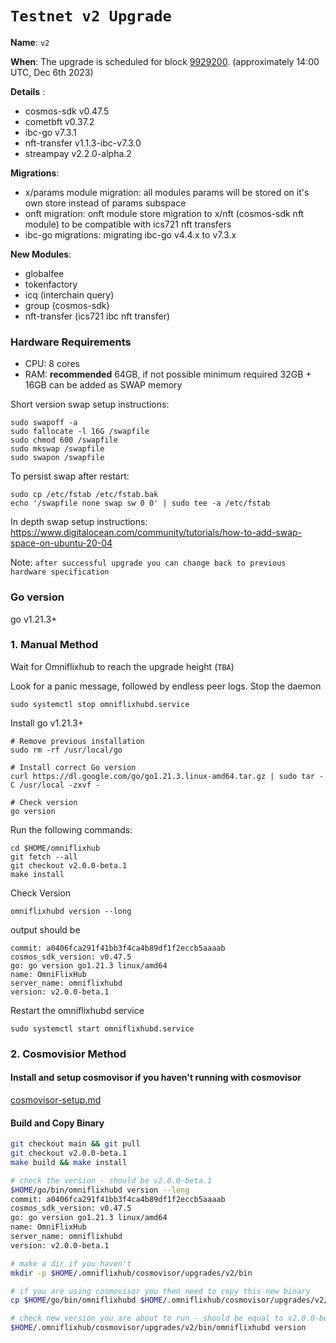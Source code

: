 # `Testnet v2 Upgrade `

**Name**: `v2`

**When**: The upgrade is scheduled for block [9929200](https://testnet.ping.pub/omniflix/block/9929200). (approximately 14:00 UTC, Dec 6th 2023)

**Details** :
- cosmos-sdk v0.47.5
- cometbft v0.37.2
- ibc-go v7.3.1
- nft-transfer v1.1.3-ibc-v7.3.0
- streampay v2.2.0-alpha.2

**Migrations**:
- x/params module migration: all modules params will be stored on it's own store instead of params subspace
- onft migration: onft module store migration to x/nft (cosmos-sdk nft module) to be compatible with ics721 nft transfers
- ibc-go migrations: migrating ibc-go v4.4.x to v7.3.x

**New Modules**:
- globalfee
- tokenfactory
- icq (interchain query)
- group (cosmos-sdk)
- nft-transfer (ics721 ibc nft transfer)

### Hardware Requirements
- CPU: 8 cores
- RAM: **recommended** 64GB, if not possible minimum required 32GB + 16GB can be added as SWAP memory

Short version swap setup instructions:

``` {.sh}
sudo swapoff -a
sudo fallocate -l 16G /swapfile
sudo chmod 600 /swapfile
sudo mkswap /swapfile
sudo swapon /swapfile
```

To persist swap after restart:

``` {.sh}
sudo cp /etc/fstab /etc/fstab.bak
echo '/swapfile none swap sw 0 0' | sudo tee -a /etc/fstab
```

In depth swap setup instructions:
<https://www.digitalocean.com/community/tutorials/how-to-add-swap-space-on-ubuntu-20-04>

Note: `after successful upgrade you can change back to previous hardware specification`
### Go version

go v1.21.3+

### 1. Manual Method
Wait for Omniflixhub to reach the upgrade height (`TBA`)

Look for a panic message, followed by endless peer logs. Stop the daemon
```
sudo systemctl stop omniflixhubd.service
```

Install go v1.21.3+
```
# Remove previous installation
sudo rm -rf /usr/local/go

# Install correct Go version
curl https://dl.google.com/go/go1.21.3.linux-amd64.tar.gz | sudo tar -C /usr/local -zxvf -

# Check version
go version
```

Run the following commands:

```
cd $HOME/omniflixhub
git fetch --all
git checkout v2.0.0-beta.1
make install
```
Check Version
```
omniflixhubd version --long
```
output should be
```
commit: a0406fca291f41bb3f4ca4b89df1f2eccb5aaaab
cosmos_sdk_version: v0.47.5
go: go version go1.21.3 linux/amd64
name: OmniFlixHub
server_name: omniflixhubd
version: v2.0.0-beta.1
```
Restart the omniflixhubd service

```
sudo systemctl start omniflixhubd.service
```

### 2. Cosmovisior Method
#### Install and setup cosmovisor if you haven't running with cosmovisor

  [cosmovisor-setup.md](https://github.com/OmniFlix/docs/blob/main/guides/mainnet/omniflixhub-1/cosmovisor-setup.md)


#### Build and Copy Binary

```bash
git checkout main && git pull
git checkout v2.0.0-beta.1
make build && make install

# check the version - should be v2.0.0-beta.1
$HOME/go/bin/omniflixhubd version --long
commit: a0406fca291f41bb3f4ca4b89df1f2eccb5aaaab
cosmos_sdk_version: v0.47.5
go: go version go1.21.3 linux/amd64
name: OmniFlixHub
server_name: omniflixhubd
version: v2.0.0-beta.1

# make a dir if you haven't
mkdir -p $HOME/.omniflixhub/cosmovisor/upgrades/v2/bin

# if you are using cosmovisor you then need to copy this new binary
cp $HOME/go/bin/omniflixhubd $HOME/.omniflixhub/cosmovisor/upgrades/v2/bin

# check new version you are about to run - should be equal to v2.0.0-beta.1
$HOME/.omniflixhub/cosmovisor/upgrades/v2/bin/omniflixhubd version
